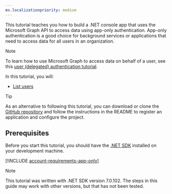 ```yaml
---
ms.localizationpriority: medium
---
```


<!-- markdownlint-disable MD041 -->

This tutorial teaches you how to build a .NET console app that uses the Microsoft Graph API to access data using app-only authentication. App-only authentication is a good choice for background services or applications that need to access data for all users in an organization.

> [!NOTE]
> To learn how to use Microsoft Graph to access data on behalf of a user, see this [user (delegated) authentication tutorial](/graph/tutorials/dotnet).

In this tutorial, you will:

- [List users](/graph/api/user-list)

> [!TIP]
> As an alternative to following this tutorial, you can download or clone the [GitHub repository](https://github.com/microsoftgraph/msgraph-training-dotnet/tree/main/app-auth) and follow the instructions in the README to register an application and configure the project.

## Prerequisites

Before you start this tutorial, you should have the [.NET SDK](https://dotnet.microsoft.com/download) installed on your development machine.

[!INCLUDE [account-requirements-app-only](../../shared/account-requirements-app-only.md)]

> [!NOTE]
> This tutorial was written with .NET SDK version 7.0.102. The steps in this guide may work with other versions, but that has not been tested.
